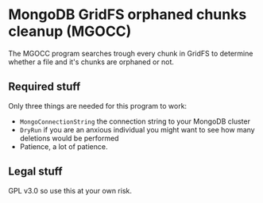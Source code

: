 # MongoDB GridFS orphaned chunks cleanup (MGOCC)

The MGOCC program searches trough every chunk in GridFS to determine whether a file and it's chunks are orphaned or not.

## Required stuff

Only three things are needed for this program to work:

* `MongoConnectionString` the connection string to your MongoDB cluster
* `DryRun` if you are an anxious individual you might want to see how many deletions would be performed
* Patience, a lot of patience.

## Legal stuff

GPL v3.0 so use this at your own risk.